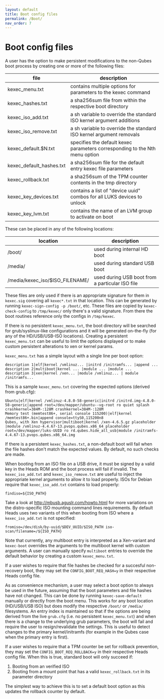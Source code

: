 ```yaml
---
layout: default
title: Boot config files
permalink: /Boot/
nav_order: 7
---
```


Boot config files
===

A user has the option to make persistent modifications to the non-Qubes boot process by creating one or more of the following files:

| file | description |
| ---- | ---- |
| kexec_menu.txt | contains multiple options for parameters to the kexec command |
| kexec_hashes.txt | a sha256sum file from within the respective boot directory |
| kexec_iso_add.txt | a sh variable to override the standard ISO kernel argument additions |
| kexec_iso_remove.txt | a sh variable to override the standard ISO kernel argument removals |
| kexec_default.$N.txt | specifies the default kexec parameters corresponding to the Nth menu option |
| kexec_default_hashes.txt | a sha256sum file for the default entry kexec file parameters |
| kexec_rollback.txt | a sha256sum of the TPM counter contents in the tmp directory |
| kexec_key_devices.txt | contains a list of "device uuid" combos for all LUKS devices to unlock |
| kexec_key_lvm.txt | contains the name of an LVM group to activate on boot |

These can be placed in any of the following locations:

| location | description |
| ---- | ---- |
| /boot/ | used during internal HD boot |
| /media/ | used during standard USB boot |
| /media/kexec_iso/$ISO_FILENAME/ | used during USB boot from a particular ISO file |

These files are only used if there is an appropriate signature for them in `kexec.sig` covering all `kexec*.txt` in that location.  This can be generated by running `kexec-sign-config -p /boot/`, etc.  These files are copied by `kexec-check-config` to `/tmp/kexec/` only there's a valid signature.  From there the boot routines reference only the configs in `/tmp/kexec`.

If there is no persistent `kexec_menu.txt`, the boot directory will be searched for grub/syslinux-like configurations and it will be generated on-the-fly (for any of the HD/USB/USB-ISO locations).  Creating a persistent `kexec_menu.txt` can be useful to limit the options displayed or to make custom persistent alterations to xen or kernel params.

`kexec_menu.txt` has a simple layout with a single line per boot option:

```
description 1|elf|kernel /vmlinuz... |initrd /initramfs... |append ...
description 2|multiboot|kernel ... |module ... |module ...
description 3|xen|kernel /xen... |module /vmlinuz... | module /initramfs...
```

This is a sample `kexec_menu.txt` covering the expected options (derived from grub.cfg):

```
Ubuntu|elf|kernel /vmlinuz-4.8.0-58-generic|initrd /initrd.img-4.8.0-58-generic|append root=/dev/mapper/ubuntu--vg-root ro quiet splash crashkernel=384M-:128M crashkernel=384M-:128M
Memory test (memtest86+, serial console 115200)|elf|kernel /memtest86+.bin|append console=ttyS0,115200n8
Qubes, with Xen hypervisor|multiboot|kernel /xen-4.6.5.gz placeholder |module /vmlinuz-4.4.67-13.pvops.qubes.x86_64 placeholder root=/dev/mapper/luks-UUID ro rd.qubes.hide_all_usb|module /initramfs-4.4.67-13.pvops.qubes.x86_64.img
```

If there is a persistent `kexec_hashes.txt`, a non-default boot will fail when the file hashes don't match the expected values.  By default, no such checks are made.

When booting from an ISO file on a USB drive, it must be signed by a valid key in the Heads ROM and the boot process will fail if invalid. The `kexec_iso_add.txt` and `kexec_iso_remove.txt` are useful to inject the appropriate kernel arguments to allow it to load properly. ISOs for Debian require that `kexec_iso_add.txt` contains to load properly:

```
findiso=${ISO_PATH}
```

Take a look at http://mbusb.aguslr.com/howto.html for more variations on the distro-specific ISO mounting command lines requirements.  By default Heads uses two variants of this when booting from ISO where a `kexec_iso_add.txt` is not specified:

```
fromiso=/dev/disk/by-uuid/$DEV_UUID/$ISO_PATH iso-scan/filename=/${ISO_PATH}
```

Note that currently, any multiboot entry is interpreted as a Xen-variant and `kexec-boot` overrides the arguments to the multiboot kernel with custom arguments.  A user can manually specify `multiboot` entries to override the default behavior by creating a custom `kexec_menu.txt`.

If a user wishes to require that file hashes be checked for a succesful non-recovery boot, they may set the `CONFIG_BOOT_REQ_HASH=y` in their respective Heads config file.

As as convenience mechanism, a user may select a boot option to always be used in the future, assuming that the boot parameters and file hashes have not changed.  This can be done by running `kexec-save-default` manually or directly from the boot menu.  This works for any boot location (HD/USB/USB ISO) but does modify the respective `/boot/` or `/media/` filesystems.  An entry index is maintained so that if the options are being derived from the live `grub.cfg` (i.e. no persistent `kexec_menu.txt`) and when there is a change to the underlying grub parameters, the boot will fail and require the user to resign/revalidate the settings.  This is useful to detect changes to the primary kernel/initramfs (for example in the Qubes case when the primary entry is first).


If a user wishes to require that a TPM counter be set for rollback prevention, they may set the `CONFIG_BOOT_REQ_ROLLBACK=y` in their respective Heads config file.  When this is true, standard boot will only succeed if:

1) Booting from an verified ISO
2) Booting from a mount point that has a valid `kexec_rollback.txt` in its parameter directory

The simplest way to achieve this is to set a default boot option as this updates the rollback counter by default.
